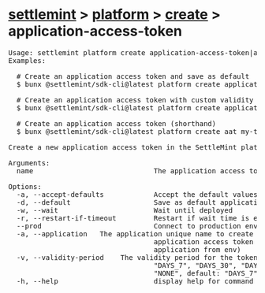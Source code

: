 # [settlemint](../../../settlemint.md) > [platform](../../platform.md) > [create](../create.md) > application-access-token

<pre>Usage: settlemint platform create application-access-token|aat 
Examples:

  # Create an application access token and save as default
  $ bunx @settlemint/sdk-cli@latest platform create application-access-token my-token --accept-defaults -d

  # Create an application access token with custom validity period
  $ bunx @settlemint/sdk-cli@latest platform create application-access-token my-token --validity-period ONE_DAY -a -d

  # Create an application access token (shorthand)
  $ bunx @settlemint/sdk-cli@latest platform create aat my-token

Create a new application access token in the SettleMint platform.

Arguments:
  name                             The application access token name

Options:
  -a, --accept-defaults            Accept the default values
  -d, --default                    Save as default application access token
  -w, --wait                       Wait until deployed
  -r, --restart-if-timeout         Restart if wait time is exceeded
  --prod                           Connect to production environment
  -a, --application <application>  The application unique name to create the
                                   application access token for (defaults to
                                   application from env)
  -v, --validity-period <period>   The validity period for the token (choices:
                                   "DAYS_7", "DAYS_30", "DAYS_60", "DAYS_90",
                                   "NONE", default: "DAYS_7")
  -h, --help                       display help for command
</pre>